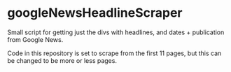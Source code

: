 # googleNewsHeadlineScraper

Small script for getting just the divs with headlines, and dates + publication from Google News. 

Code in this repository is set to scrape from the first 11 pages, but this can be changed to be more or less pages. 
